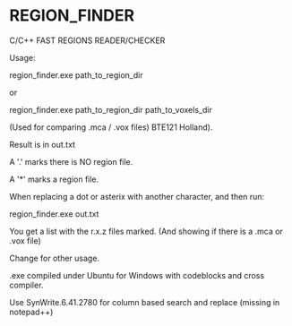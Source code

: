 # REGION_FINDER

C/C++ FAST REGIONS READER/CHECKER

Usage:

region_finder.exe path_to_region_dir

or

region_finder.exe path_to_region_dir path_to_voxels_dir

(Used for comparing .mca / .vox files) BTE121 Holland).

Result is in out.txt

A '.' marks there is NO region file.

A '*' marks a region file.

When replacing a dot or asterix with another character, and then run:
 
region_finder.exe out.txt

You get a list with the r.x.z files marked. (And showing if there is a .mca or .vox file)
 
Change for other usage.

.exe compiled under Ubuntu for Windows with codeblocks and cross compiler.

Use SynWrite.6.41.2780 for column based search and replace (missing in notepad++)